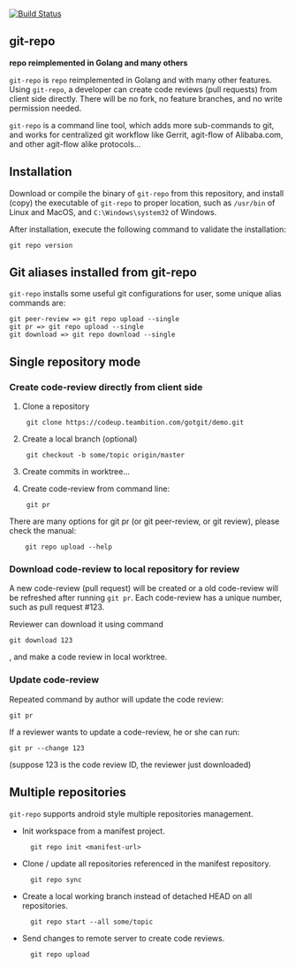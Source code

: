 [![Build Status](https://dev.azure.com/git-repo-go/git-repo-go/_apis/build/status/aliyun.git-repo-go)](https://dev.azure.com/git-repo-go/git-repo-go/_build/latest?definitionId=1)

## git-repo

**repo reimplemented in Golang and many others**

`git-repo` is `repo` reimplemented in Golang and with many other features.
Using `git-repo`, a developer can create code reviews (pull requests) from
client side directly.  There will be no fork, no feature branches, and no
write permission needed.

`git-repo` is a command line tool, which adds more sub-commands to git,
and works for centralized git workflow like Gerrit, agit-flow of Alibaba.com,
and other agit-flow alike protocols...


## Installation

Download or compile the binary of `git-repo` from this repository, and install
(copy) the executable of `git-repo` to proper location, such as `/usr/bin` of
Linux and MacOS, and `C:\Windows\system32` of Windows.

After installation, execute the following command to validate the installation:

    git repo version


## Git aliases installed from git-repo

`git-repo` installs some useful git configurations for user, some unique alias
commands are:

    git peer-review => git repo upload --single
    git pr => git repo upload --single
    git download => git repo download --single


## Single repository mode

### Create code-review directly from client side

1. Clone a repository

        git clone https://codeup.teambition.com/gotgit/demo.git

2. Create a local branch (optional)

        git checkout -b some/topic origin/master

3. Create commits in worktree...

4. Create code-review from command line:

        git pr

There are many options for git pr (or git peer-review, or git review), please
check the manual:

        git repo upload --help


### Download code-review to local repository for review

A new code-review (pull request) will be created or a old code-review will be
refreshed after running `git pr`.  Each code-review has a unique number, such
as pull request #123.

Reviewer can download it using command

    git download 123

, and make a code review in local worktree.


### Update code-review

Repeated command by author will update the code review:

    git pr


If a reviewer wants to update a code-review, he or she can run:

    git pr --change 123

(suppose 123 is the code review ID, the reviewer just downloaded)


## Multiple repositories

`git-repo` supports android style multiple repositories management.

* Init workspace from a manifest project.

        git repo init <manifest-url>

* Clone / update all repositories referenced in the manifest repository.

        git repo sync

* Create a local working branch instead of detached HEAD on all repositories.

        git repo start --all some/topic

* Send changes to remote server to create code reviews.

        git repo upload
